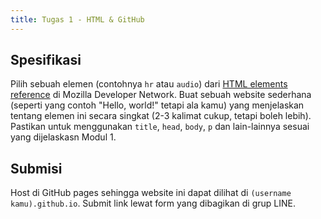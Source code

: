 ```yaml
---
title: Tugas 1 - HTML & GitHub
---
```


## Spesifikasi
Pilih sebuah elemen (contohnya `hr` atau `audio`) dari [HTML elements reference](https://developer.mozilla.org/en-US/docs/Web/HTML/Element) di Mozilla Developer Network.
Buat sebuah website sederhana (seperti yang contoh "Hello, world!" tetapi ala kamu) yang menjelaskan tentang elemen ini secara singkat (2-3 kalimat cukup, tetapi boleh lebih). 
Pastikan untuk menggunakan `title`, `head`, `body`, `p` dan lain-lainnya sesuai yang dijelaskasn Modul 1.

## Submisi
Host di GitHub pages sehingga website ini dapat dilihat di `(username kamu).github.io`.  Submit link lewat form yang dibagikan di grup LINE.
